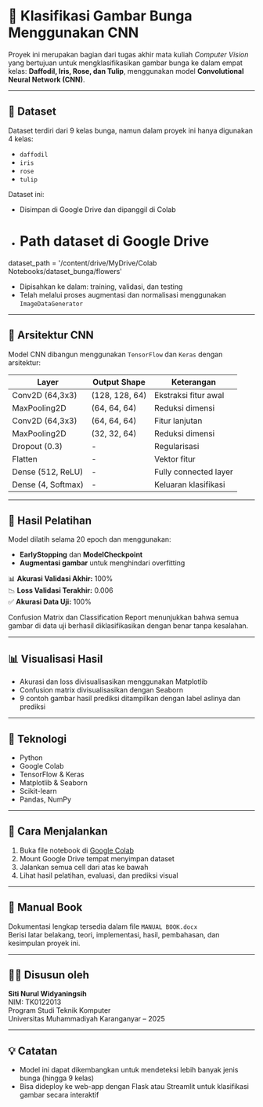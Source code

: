 # 🌸 Klasifikasi Gambar Bunga Menggunakan CNN

Proyek ini merupakan bagian dari tugas akhir mata kuliah *Computer Vision* yang bertujuan untuk mengklasifikasikan gambar bunga ke dalam empat kelas: **Daffodil, Iris, Rose, dan Tulip**, menggunakan model **Convolutional Neural Network (CNN)**.

---

## 📁 Dataset

Dataset terdiri dari 9 kelas bunga, namun dalam proyek ini hanya digunakan 4 kelas:
- `daffodil`
- `iris`
- `rose`
- `tulip`

Dataset ini:
- Disimpan di Google Drive dan dipanggil di Colab
- # Path dataset di Google Drive
dataset_path = '/content/drive/MyDrive/Colab Notebooks/dataset_bunga/flowers'
- Dipisahkan ke dalam: training, validasi, dan testing
- Telah melalui proses augmentasi dan normalisasi menggunakan `ImageDataGenerator`

---

## 🧠 Arsitektur CNN

Model CNN dibangun menggunakan `TensorFlow` dan `Keras` dengan arsitektur:

| Layer             | Output Shape      | Keterangan              |
|------------------|-------------------|-------------------------|
| Conv2D (64,3x3)   | (128, 128, 64)    | Ekstraksi fitur awal    |
| MaxPooling2D      | (64, 64, 64)      | Reduksi dimensi         |
| Conv2D (64,3x3)   | (64, 64, 64)      | Fitur lanjutan          |
| MaxPooling2D      | (32, 32, 64)      | Reduksi dimensi         |
| Dropout (0.3)     | -                 | Regularisasi            |
| Flatten           | -                 | Vektor fitur            |
| Dense (512, ReLU) | -                 | Fully connected layer   |
| Dense (4, Softmax)| -                 | Keluaran klasifikasi    |

---

## 🧪 Hasil Pelatihan

Model dilatih selama 20 epoch dan menggunakan:
- **EarlyStopping** dan **ModelCheckpoint**
- **Augmentasi gambar** untuk menghindari overfitting

📊 **Akurasi Validasi Akhir:** 100%  
📉 **Loss Validasi Terakhir:** 0.006  
✅ **Akurasi Data Uji:** 100%

Confusion Matrix dan Classification Report menunjukkan bahwa semua gambar di data uji berhasil diklasifikasikan dengan benar tanpa kesalahan.

---

## 📊 Visualisasi Hasil

- Akurasi dan loss divisualisasikan menggunakan Matplotlib
- Confusion matrix divisualisasikan dengan Seaborn
- 9 contoh gambar hasil prediksi ditampilkan dengan label aslinya dan prediksi

---

## 🔧 Teknologi

- Python
- Google Colab
- TensorFlow & Keras
- Matplotlib & Seaborn
- Scikit-learn
- Pandas, NumPy

---

## 🚀 Cara Menjalankan

1. Buka file notebook di [Google Colab](https://colab.research.google.com)
2. Mount Google Drive tempat menyimpan dataset
3. Jalankan semua cell dari atas ke bawah
4. Lihat hasil pelatihan, evaluasi, dan prediksi visual

---

## 📄 Manual Book

Dokumentasi lengkap tersedia dalam file `MANUAL BOOK.docx`  
Berisi latar belakang, teori, implementasi, hasil, pembahasan, dan kesimpulan proyek ini.

---

## 👩‍💻 Disusun oleh

**Siti Nurul Widyaningsih**  
NIM: TK0122013  
Program Studi Teknik Komputer  
Universitas Muhammadiyah Karanganyar – 2025

---

## 💡 Catatan

- Model ini dapat dikembangkan untuk mendeteksi lebih banyak jenis bunga (hingga 9 kelas)
- Bisa dideploy ke web-app dengan Flask atau Streamlit untuk klasifikasi gambar secara interaktif
